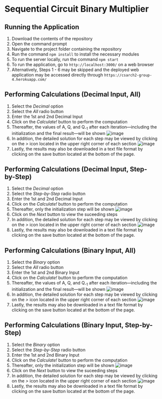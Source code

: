 # Sequential Circuit Binary Multiplier

## Running the Application

1. Download the contents of the repository
2. Open the command prompt
3. Navigate to the project folder containing the repository
4. Run the command `npm install` to install the necessary modules
5. To run the server locally, run the command `npm start`
6. To run the application, go to `http://localhost:3000/` on a web browser
7. Alternatively, Steps 1 - 6 may be skipped and the deployed web application may be accessed directly through `https://csarch2-group-4.herokuapp.com/`

## Performing Calculations (Decimal Input, All)

1. Select the _Decimal_ option
2. Select the _All_ radio button
3. Enter the 1st and 2nd Decimal Input
4. Click on the _Calculate!_ button to perform the computation
5. Thereafter, the values of A, Q, and Q<sub>-1</sub> after each iteration—including the initialization and the final result—will be shown ![image](_media/decimal-all.png)
6. In addition, the detailed solution for each step may be viewed by clicking on the _>_ icon located in the upper right corner of each section ![image](_media/solution.JPG)
7. Lastly, the results may also be downloaded in a text file format by clicking on the save button located at the bottom of the page.

## Performing Calculations (Decimal Input, Step-by-Step)

1. Select the _Decimal_ option
2. Select the _Step-by-Step_ radio button
3. Enter the 1st and 2nd Decimal Input
4. Click on the _Calculate!_ button to perform the computation
5. Thereafter, only the initialization step will be shown ![image](_media/decimal-step.png)
6. Click on the _Next_ button to view the suceeding steps
7. In addition, the detailed solution for each step may be viewed by clicking on the _>_ icon located in the upper right corner of each section ![image](_media/solution.JPG)
8. Lastly, the results may also be downloaded in a text file format by clicking on the save button located at the bottom of the page.

## Performing Calculations (Binary Input, All)

1. Select the _Binary_ option
2. Select the _All_ radio button
3. Enter the 1st and 2nd Binary Input
4. Click on the _Calculate!_ button to perform the computation
5. Thereafter, the values of A, Q, and Q<sub>-1</sub> after each iteration—including the initialization and the final result—will be shown ![image](_media/binary-all.png)
6. In addition, the detailed solution for each step may be viewed by clicking on the _>_ icon located in the upper right corner of each section ![image](_media/solution.JPG)
7. Lastly, the results may also be downloaded in a text file format by clicking on the save button located at the bottom of the page.

## Performing Calculations (Binary Input, Step-by-Step)

1. Select the _Binary_ option
2. Select the _Step-by-Step_ radio button
3. Enter the 1st and 2nd Binary Input
4. Click on the _Calculate!_ button to perform the computation
5. Thereafter, only the initialization step will be shown ![image](_media/binary-step.png)
6. Click on the _Next_ button to view the suceeding steps
7. In addition, the detailed solution for each step may be viewed by clicking on the _>_ icon located in the upper right corner of each section ![image](_media/solution.JPG)
8. Lastly, the results may also be downloaded in a text file format by clicking on the save button located at the bottom of the page.
